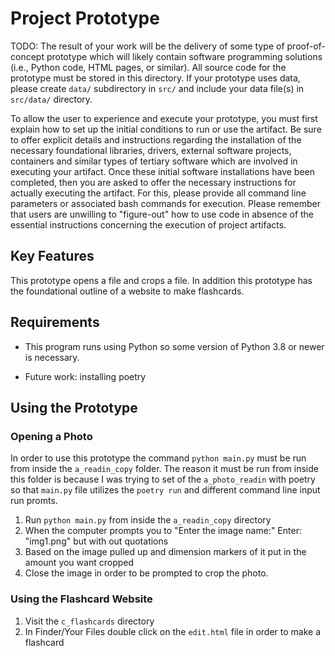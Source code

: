 # Project Prototype

TODO: The result of your work will be the delivery of some type of proof-of-concept prototype which will likely contain software programming solutions (i.e., Python code, HTML pages, or similar). All source code for the prototype must be stored in this directory. If your prototype uses data, please create `data/` subdirectory in `src/` and include your data file(s) in `src/data/` directory.

To allow the user to experience and execute your prototype, you must first explain how to set up the initial conditions to run or use the artifact. Be sure to offer explicit details and instructions regarding the installation of the necessary foundational libraries, drivers, external software projects, containers and similar types of tertiary software which are involved in executing your artifact. Once these initial software installations have been completed, then you are asked to offer the necessary instructions for actually executing the artifact. For this, please provide all command line parameters or associated bash commands for execution. Please remember that users are unwilling to "figure-out" how to use code in absence of the essential instructions concerning the execution of project artifacts.

## Key Features

This prototype opens a file and crops a file. In addition this prototype has the foundational outline of a website to make flashcards.

## Requirements

* This program runs using Python so some version of Python 3.8 or newer is necessary.

* Future work: installing poetry

## Using the Prototype

### Opening a Photo

In order to use this prototype the command `python main.py` must be run from inside the `a_readin_copy` folder. The reason it must be run from inside this folder is because I was trying to set of the `a_photo_readin` with poetry so that `main.py` file utilizes the `poetry run` and different command line input run promts.
1. Run `python main.py` from inside the `a_readin_copy` directory
2. When the computer prompts you to "Enter the image name:" Enter: "img1.png" but with out quotations
3. Based on the image pulled up and dimension markers of it put in the amount you want cropped
4. Close the image in order to be prompted to crop the photo.

### Using the Flashcard Website

1. Visit the `c_flashcards` directory
2. In Finder/Your Files double click on the `edit.html` file in order to make a flashcard
